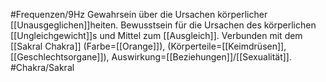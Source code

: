 #Frequenzen/9Hz
Gewahrsein über die Ursachen körperlicher [[Unausgeglichen]]heiten.
Bewusstsein für die Ursachen des körperlichen [[Ungleichgewicht]]s und Mittel zum [[Ausgleich]]. Verbunden mit dem [[Sakral Chakra]] (Farbe=[[Orange]]), (Körperteile=[[Keimdrüsen]], [[Geschlechtsorgane]]), Auswirkung=[[Beziehungen]]/[[Sexualität]].
#Chakra/Sakral